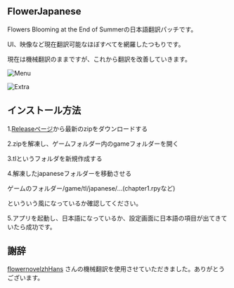 ## FlowerJapanese
Flowers Blooming at the End of Summerの日本語翻訳パッチです。

UI、映像など現在翻訳可能なほぼすべてを網羅したつもりです。

現在は機械翻訳のままですが、これから翻訳を改善していきます。

![Menu](https://media.discordapp.net/attachments/1161677405241479229/1358107201746764158/image.png?ex=684854e5&is=68470365&hm=5e4660f90394776813700163b3ccb04a82e511fa85b0ade54cb5bf6a017e09b8&=&format=webp&quality=lossless&width=2838&height=1592)

![Extra](https://media.discordapp.net/attachments/1161677405241479229/1358105487870136574/image.png?ex=6848534c&is=684701cc&hm=2d95de1c0de7db80fd4fd0f46fb45a137d978313f23000abea7c9a45ac21f1e0&=&format=webp&quality=lossless&width=880&height=478)
## インストール方法
1.[Releaseページ](https://github.com/kakik0u/flowerjapanese/releases)から最新のzipをダウンロードする

2.zipを解凍し、ゲームフォルダー内のgameフォルダーを開く

3.tlというフォルダを新規作成する

4.解凍したjapaneseフォルダーを移動させる

ゲームのフォルダー/game/tl/japanese/...(chapter1.rpyなど)

といういう風になっているか確認してください。

5.アプリを起動し、日本語になっているか、設定画面に日本語の項目が出てきていたら成功です。

## 謝辞
[flowernovelzhHans](https://github.com/codeforker654/flowernovelzhHans) さんの機械翻訳を使用させていただきました。ありがとうございます。

